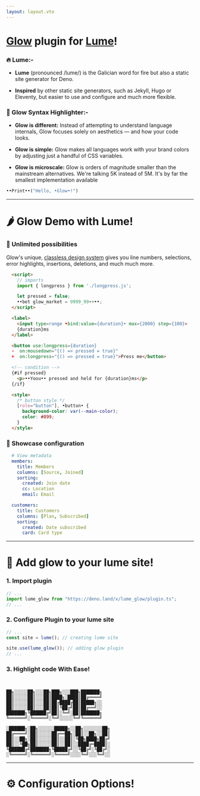 ```yaml
---
layout: layout.vto
---
```


# [Glow](https://nuejs.org/blog/introducing-glow/) plugin for [Lume](https://lume.land)!

### 🔥 Lume:-

- **Lume** (pronounced /lume/) is the Galician word for fire but also a static site generator for Deno.

- **Inspired** by other static site generators, such as Jekyll, Hugo or Eleventy, but easier to use and configure and much more flexible.

### 🌟 Glow Syntax Highlighter:-

- **Glow is different:** Instead of attempting to understand language internals, Glow focuses solely on aesthetics — and how your code looks.

- **Glow is simple:** Glow makes all languages work with your brand colors by adjusting just a handful of CSS variables.

- **Glow is microscale:** Glow is orders of magnitude smaller than the mainstream alternatives. We're talking 5K instead of 5M. It's by far the smallest implementation available

```python
••Print••("Hello, •Glow•!")
```

---

# 🌶️ Glow Demo with Lume!

### 🔆 Unlimited possibilities

Glow's unique, [classless design system](//nuejs.org/docs/concepts/syntax-highlighting.html#system) gives you line numbers, selections, error highlights, insertions, deletions, and much much more.

```html
  <script>
    // imports
    import { longpress } from './longpress.js';

    let pressed = false;
    ••bet glow_market = 9999_99++••;
  </script>

  <label>
    <input type=range •bind:value={duration}• max={2000} step={100}>
    {duration}ms
  </label>

  <button use:longpress={duration}
  -  on:mousedown="{() => pressed = true}"
  +  on:longpress="{() => pressed = true}">Press me</button>

  <!-- condition -->
  {#if pressed}
    <p>••Yoou•• pressed and held for {duration}ms</p>
  {/if}

  <style>
    /* button style */
    [role="button"], •button• {
      background-color: var(--main-color);
      color: #899;
    }
  </style>
```

### 📱 Showcase configuration

```yaml
  # View metadata
  members:
    title: Members
    columns: [Source, Joined]
    sorting:
      created: Join date
      cc: Location
      email: Email

  customers:
    title: Customers
    columns: [Plan, Subscribed]
    sorting:
      created: Date subscribed
      card: Card type
```

---

# 🙆 Add glow to your lume site!

### 1. Import plugin

```ts
// ...
import lume_glow from "https://deno.land/x/lume_glow/plugin.ts";
// ...
```

### 2. Configure Plugin to your lume site
```ts
// ...
const site = lume(); // creating lume site

site.use(lume_glow()); // adding glow plugin
// ...
```

### 3. Highlight code With Ease!

```


██╗░░░░░██╗░░░██╗███╗░░░███╗███████╗
██║░░░░░██║░░░██║████╗░████║██╔════╝
██║░░░░░██║░░░██║██╔████╔██║█████╗░░
██║░░░░░██║░░░██║██║╚██╔╝██║██╔══╝░░
███████╗╚██████╔╝██║░╚═╝░██║███████╗
╚══════╝░╚═════╝░╚═╝░░░░░╚═╝╚══════╝

░██████╗░██╗░░░░░░█████╗░░██╗░░░░░░░██╗
██╔════╝░██║░░░░░██╔══██╗░██║░░██╗░░██║
██║░░██╗░██║░░░░░██║░░██║░╚██╗████╗██╔╝
██║░░╚██╗██║░░░░░██║░░██║░░████╔═████║░
╚██████╔╝███████╗╚█████╔╝░░╚██╔╝░╚██╔╝░
░╚═════╝░╚══════╝░╚════╝░░░░╚═╝░░░╚═╝░░

```


---

# ⚙️ Configuration Options!
